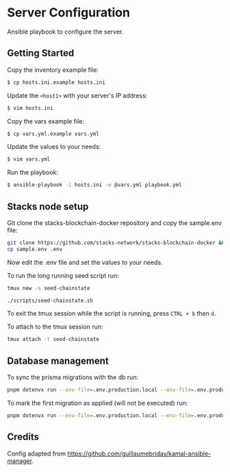 # Server Configuration

Ansible playbook to configure the server.

## Getting Started

Copy the inventory example file:

```bash
$ cp hosts.ini.example hosts.ini
```

Update the `<host1>` with your server's IP address:

```bash
$ vim hosts.ini
```

Copy the vars example file:

```bash
$ cp vars.yml.example vars.yml
```

Update the values to your needs:

```bash
$ vim vars.yml
```

Run the playbook:

```bash
$ ansible-playbook -i hosts.ini -e @vars.yml playbook.yml
```

## Stacks node setup

Git clone the stacks-blockchain-docker repository and copy the sample.env file:

```bash
git clone https://github.com/stacks-network/stacks-blockchain-docker && cd stacks-blockchain-docker
cp sample.env .env
```

Now edit the .env file and set the values to your needs.

To run the long running seed script run:

```bash
tmux new -s seed-chainstate

./scripts/seed-chainstate.sh
```

To exit the tmux session while the script is running, press `CTRL + b` then `d`.

To attach to the tmux session run:

```bash
tmux attach -t seed-chainstate
```

## Database management

To sync the prisma migrations with the db run:

```bash
pnpm dotenvx run --env-file=.env.production.local --env-file=.env.production -- pnpm prisma migrate diff --from-empty --to-schema-datamodel prisma/schema.prisma --script > prisma/migrations/0_init/migration.sql
```

To mark the first migration as applied (will not be executed) run:

```bash
pnpm dotenvx run --env-file=.env.production.local --env-file=.env.production -- prisma migrate resolve --applied 0_init
```

## Credits

Config adapted from https://github.com/guillaumebriday/kamal-ansible-manager.
